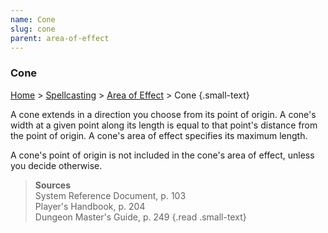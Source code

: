 ```yaml
---
name: Cone
slug: cone
parent: area-of-effect
---
```

### Cone
[Home](dm-operations-center) > [Spellcasting](spellcasting) > [Area of Effect](area-of-effect) > Cone {.small-text}

A cone extends in a direction you choose from its point of origin. A cone's width at a given point along its length is equal to that point's distance from the point of origin. A cone's area of effect specifies its maximum length. 

A cone's point of origin is not included in the cone's area of effect, unless you decide otherwise.

> **Sources** <br/>
> System Reference Document, p. 103<br/>
> Player's Handbook, p. 204<br/>
> Dungeon Master's Guide, p. 249
{.read .small-text}